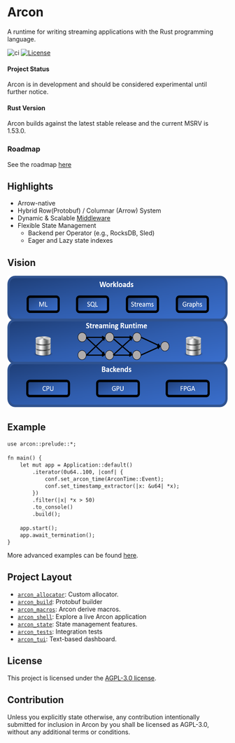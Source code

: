 # Arcon

A runtime for writing streaming applications with the Rust programming language.

![ci](https://github.com/cda-group/arcon/workflows/ci/badge.svg)
[![License](https://img.shields.io/badge/License-AGPL--3.0--only-blue)](https://github.com/cda-group/arcon)

#### Project Status

Arcon is in development and should be considered experimental until further notice.

#### Rust Version

Arcon builds against the latest stable release and the current MSRV is 1.53.0.

### Roadmap

See the roadmap [here](https://github.com/cda-group/arcon/projects/1)

## Highlights

*   Arrow-native
*   Hybrid Row(Protobuf) / Columnar (Arrow) System
*   Dynamic & Scalable [Middleware](https://github.com/kompics/kompact)
*   Flexible State Management
    *   Backend per Operator (e.g., RocksDB, Sled)
    *   Eager and Lazy state indexes

## Vision

<p align="center">
  <img width="600" height="300" src=".github/arcon_vision.png">
</p>

## Example

```rust,no_run
use arcon::prelude::*;

fn main() {
    let mut app = Application::default()
        .iterator(0u64..100, |conf| {
            conf.set_arcon_time(ArconTime::Event);
            conf.set_timestamp_extractor(|x: &u64| *x);
        })
        .filter(|x| *x > 50)
        .to_console()
        .build();

    app.start();
    app.await_termination();
}
```

More advanced examples can be found [here](guide/examples).

## Project Layout

* [`arcon_allocator`]: Custom allocator.
* [`arcon_build`]: Protobuf builder
* [`arcon_macros`]: Arcon derive macros.
* [`arcon_shell`]: Explore a live Arcon application
* [`arcon_state`]: State management features.
* [`arcon_tests`]: Integration tests
* [`arcon_tui`]: Text-based dashboard.

[`arcon_allocator`]: arcon_allocator
[`arcon_build`]: arcon_build
[`arcon_macros`]: arcon_macros
[`arcon_shell`]: arcon_shell
[`arcon_state`]: arcon_state
[`arcon_tests`]: arcon_tests
[`arcon_tui`]: arcon_tui

## License

This project is licensed under the [AGPL-3.0 license](LICENSE).

## Contribution

Unless you explicitly state otherwise, any contribution intentionally submitted for inclusion in Arcon by you shall be licensed as AGPL-3.0, without any additional terms or conditions.
